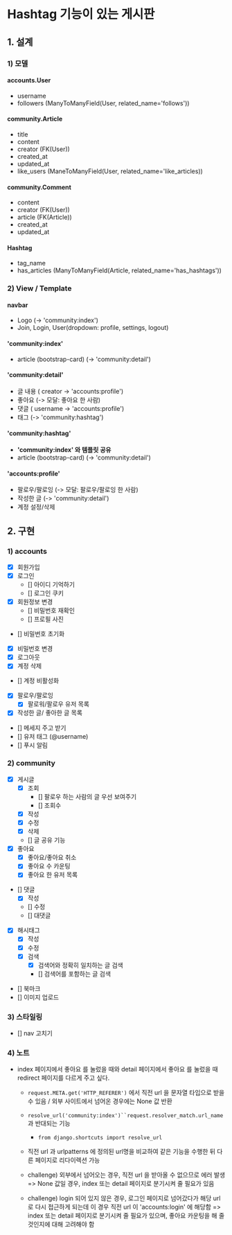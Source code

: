 # Hashtag 기능이 있는 게시판

## 1. 설계

### 1) 모델

#### accounts.User

- username
- followers (ManyToManyField(User, related_name='follows'))

#### community.Article

- title
- content
- creator (FK(User))
- created_at
- updated_at
- like_users (ManeToManyField(User, related_name='like_articles))

#### community.Comment

- content
- creator (FK(User))
- article (FK(Article))
- created_at
- updated_at

#### Hashtag

- tag_name
- has_articles (ManyToManyField(Article, related_name='has_hashtags'))

### 2) View / Template

#### navbar

- Logo (-> 'community:index')
- Join, Login, User(dropdown: profile, settings, logout)

#### 'community:index'

- article (bootstrap-card) (-> 'community:detail')

#### 'community:detail'

- 글 내용 ( creator -> 'accounts:profile')
- 좋아요 (-> 모달: 좋아요 한 사람)
- 댓글 ( username -> 'accounts:profile')
- 태그 (-> 'community:hashtag')

#### 'community:hashtag'

- **'community:index' 와 템플릿 공유**
- article (bootstrap-card) (-> 'community:detail')

#### 'accounts:profile'

- 팔로우/팔로잉 (-> 모달: 팔로우/팔로잉 한 사람)
- 작성한 글 (-> 'community:detail')
- 계정 설정/삭제

## 2. 구현

### 1) accounts

- [x] 회원가입
- [x] 로그인
  - [] 아이디 기억하기
  - [] 로그인 쿠키
- [x] 회원정보 변경
  - [] 비밀번호 재확인
  - [] 프로필 사진
- [] 비밀번호 초기화
- [x] 비밀번호 변경
- [x] 로그아웃
- [x] 계정 삭제
- [] 계정 비활성화
- [x] 팔로우/팔로잉
  - [x] 팔로워/팔로우 유저 목록
- [x] 작성한 글/ 좋아한 글 목록
- [] 메세지 주고 받기
- [] 유저 태그 (@username)
- [] 푸시 알림

### 2) community

- [x] 게시글
  - [x] 조회
    - [] 팔로우 하는 사람의 글 우선 보여주기
    - [] 조회수
  - [x] 작성
  - [x] 수정
  - [x] 삭제
  - [] 글 공유 기능
- [x] 좋아요
  - [x] 좋아요/좋아요 취소
  - [x] 좋아요 수 카운팅
  - [x] 좋아요 한 유저 목록
- [] 댓글
  - [x] 작성
  - [] 수정
  - [] 대댓글
- [x] 해시태그
  - [x] 작성
  - [x] 수정
  - [x] 검색
    - [x] 검색어와 정확히 일치하는 글 검색
    - [] 검색어를 포함하는 글 검색
- [] 북마크
- [] 이미지 업로드

### 3) 스타일링

- [] nav 고치기

### 4) 노트

- index 페이지에서 좋아요 를 눌렀을 때와 detail 페이지에서 좋아요 를 눌렀을 때 redirect 페이지를 다르게 주고 싶다.

  - `request.META.get('HTTP_REFERER')` 에서 직전 url 을 문자열 타입으로 받을 수 있음 / 외부 사이트에서 넘어온 경우에는 None 값 반환
  - ` resolve_url('community:index')``request.resolver_match.url_name ` 과 반대되는 기능

    - `from django.shortcuts import resolve_url`

  - 직전 url 과 urlpatterns 에 정의된 url명을 비교하여 같은 기능을 수행한 뒤 다른 페이지로 리다이렉션 가능

  - challenge) 외부에서 넘어오는 경우, 직전 url 을 받아올 수 없으므로 에러 발생 => None 값일 경우, index 또는 detail 페이지로 분기시켜 줄 필요가 있음

  - challenge) login 되어 있지 않은 경우, 로그인 페이지로 넘어갔다가 해당 url 로 다시 접근하게 되는데 이 경우 직전 url 이 'accounts:login' 에 해당함 => index 또는 detail 페이지로 분기시켜 줄 필요가 있으며, 좋아요 카운팅을 해 줄 것인지에 대해 고려해야 함
